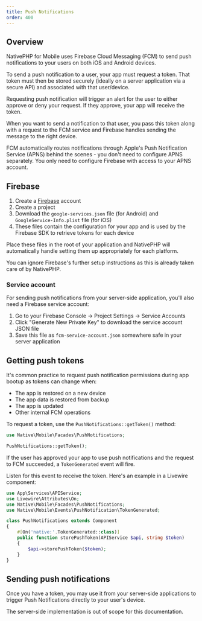 ```yaml
---
title: Push Notifications
order: 400
---
```


## Overview

NativePHP for Mobile uses Firebase Cloud Messaging (FCM) to send push notifications to your users on both iOS and
Android devices.

To send a push notification to a user, your app must request a token. That token must then be stored securely (ideally
on a server application via a secure API) and associated with that user/device.

Requesting push notification will trigger an alert for the user to either approve or deny your request. If they approve,
your app will receive the token.

When you want to send a notification to that user, you pass this token along with a request to the FCM service and
Firebase handles sending the message to the right device.

<aside class="relative z-0 mt-5 overflow-hidden rounded-2xl bg-pink-50 px-5 ring-1 ring-black/5 dark:bg-pink-600/10">

FCM automatically routes notifications through Apple's Push Notification Service (APNS) behind the scenes - you don't
need to configure APNS separately. You only need to configure Firebase with access to your APNS account.

</aside>

## Firebase

1. Create a [Firebase](https://firebase.google.com/) account
2. Create a project
3. Download the `google-services.json` file (for Android) and `GoogleService-Info.plist` file (for iOS)
4. These files contain the configuration for your app and is used by the Firebase SDK to retrieve tokens for each device

Place these files in the root of your application and NativePHP will automatically handle setting them up appropriately
for each platform.

You can ignore Firebase's further setup instructions as this is already taken care of by NativePHP.

### Service account

For sending push notifications from your server-side application, you'll also need a Firebase service account:

1. Go to your Firebase Console → Project Settings → Service Accounts
2. Click "Generate New Private Key" to download the service account JSON file
3. Save this file as `fcm-service-account.json` somewhere safe in your server application

## Getting push tokens

It's common practice to request push notification permissions during app bootup as tokens can change when:
- The app is restored on a new device
- The app data is restored from backup
- The app is updated
- Other internal FCM operations

To request a token, use the `PushNotifications::getToken()` method:

```php
use Native\Mobile\Facades\PushNotifications;

PushNotifications::getToken();
```

If the user has approved your app to use push notifications and the request to FCM succeeded, a `TokenGenerated` event
will fire.

Listen for this event to receive the token. Here's an example in a Livewire component:

```php
use App\Services\APIService;
use Livewire\Attributes\On;
use Native\Mobile\Facades\PushNotifications;
use Native\Mobile\Events\PushNotification\TokenGenerated;

class PushNotifications extends Component
{
    #[On('native:'.TokenGenerated::class)]
    public function storePushToken(APIService $api, string $token)
    {
        $api->storePushToken($token);
    }
}
```

## Sending push notifications

Once you have a token, you may use it from your server-side applications to trigger Push Notifications directly to your
user's device.

<aside class="relative z-0 mt-5 overflow-hidden rounded-2xl bg-pink-50 px-5 ring-1 ring-black/5 dark:bg-pink-600/10">

The server-side implementation is out of scope for this documentation.

</aside>
